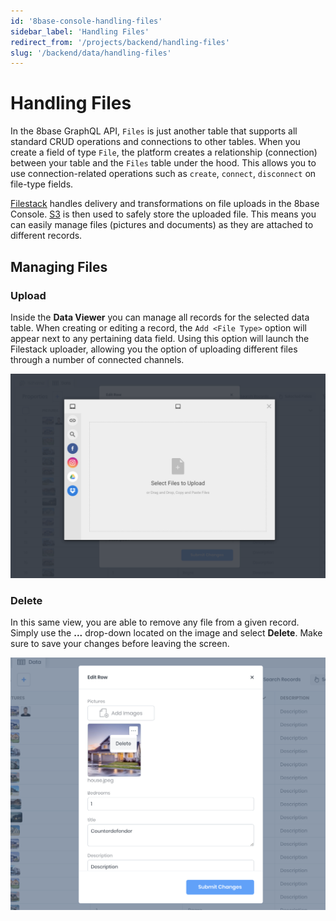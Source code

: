 ```yaml
---
id: '8base-console-handling-files'
sidebar_label: 'Handling Files'
redirect_from: '/projects/backend/handling-files'
slug: '/backend/data/handling-files'
---
```


# Handling Files

In the 8base GraphQL API, `Files` is just another table that supports all standard CRUD operations and connections to other tables. When you create a field of type `File`, the platform creates a relationship (connection) between your table and the `Files` table under the hood. This allows you to use connection-related operations such as `create`, `connect`, `disconnect` on file-type fields.

[Filestack](https://www.filestack.com/) handles delivery and transformations on file uploads in the 8base Console. [S3](https://aws.amazon.com/s3/) is then used to safely store the uploaded file. This means you can easily manage files (pictures and documents) as they are attached to different records.

## Managing Files

### Upload

Inside the **Data Viewer** you can manage all records for the selected data table. When creating or editing a record, the `Add <File Type>` option will appear next to any pertaining data field. Using this option will launch the Filestack uploader, allowing you the option of uploading different files through a number of connected channels.

![Data Viewer uploader with connected channels](../_images/data-viewer-upload.png)

### Delete

In this same view, you are able to remove any file from a given record. Simply use the **...** drop-down located on the image and select **Delete**. Make sure to save your changes before leaving the screen.

![Delete files from a specific record](../_images/data-viewer-file-delete.png)

